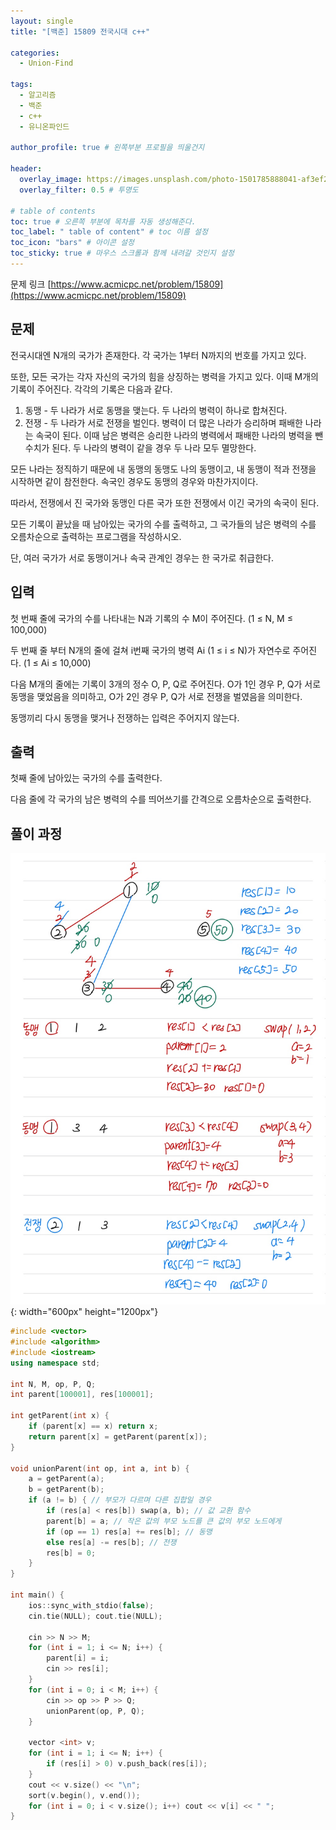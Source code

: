 ```yaml
---
layout: single
title: "[백준] 15809 전국시대 c++"

categories:
  - Union-Find

tags:
  - 알고리즘
  - 백준
  - c++
  - 유니온파인드

author_profile: true # 왼쪽부분 프로필을 띄울건지

header:
  overlay_image: https://images.unsplash.com/photo-1501785888041-af3ef285b470?ixlib=rb-1.2.1&ixid=eyJhcHBfaWQiOjEyMDd9&auto=format&fit=crop&w=1350&q=80
  overlay_filter: 0.5 # 투명도

# table of contents
toc: true # 오른쪽 부분에 목차를 자동 생성해준다.
toc_label: " table of content" # toc 이름 설정
toc_icon: "bars" # 아이콘 설정
toc_sticky: true # 마우스 스크롤과 함께 내려갈 것인지 설정
---
```


문제 링크 [https://www.acmicpc.net/problem/15809](https://www.acmicpc.net/problem/15809)

## 문제

전국시대엔 N개의 국가가 존재한다. 각 국가는 1부터 N까지의 번호를 가지고 있다.

또한, 모든 국가는 각자 자신의 국가의 힘을 상징하는 병력을 가지고 있다. 이때 M개의 기록이 주어진다. 각각의 기록은 다음과 같다.

1. 동맹 - 두 나라가 서로 동맹을 맺는다. 두 나라의 병력이 하나로 합쳐진다.
1. 전쟁 - 두 나라가 서로 전쟁을 벌인다. 병력이 더 많은 나라가 승리하며 패배한 나라는 속국이 된다. 이때 남은 병력은 승리한 나라의 병력에서 패배한 나라의 병력을 뺀 수치가 된다. 두 나라의 병력이 같을 경우 두 나라 모두 멸망한다.

모든 나라는 정직하기 때문에 내 동맹의 동맹도 나의 동맹이고, 내 동맹이 적과 전쟁을 시작하면 같이 참전한다. 속국인 경우도 동맹의 경우와 마찬가지이다.

따라서, 전쟁에서 진 국가와 동맹인 다른 국가 또한 전쟁에서 이긴 국가의 속국이 된다.

모든 기록이 끝났을 때 남아있는 국가의 수를 출력하고, 그 국가들의 남은 병력의 수를 오름차순으로 출력하는 프로그램을 작성하시오.

단, 여러 국가가 서로 동맹이거나 속국 관계인 경우는 한 국가로 취급한다.

## 입력

첫 번째 줄에 국가의 수를 나타내는 N과 기록의 수 M이 주어진다. (1 ≤ N, M ≤ 100,000)

두 번째 줄 부터 N개의 줄에 걸쳐 i번째 국가의 병력 Ai (1 ≤ i ≤ N)가 자연수로 주어진다. (1 ≤ Ai ≤ 10,000)

다음 M개의 줄에는 기록이 3개의 정수 O, P, Q로 주어진다. O가 1인 경우 P, Q가 서로 동맹을 맺었음을 의미하고, O가 2인 경우 P, Q가 서로 전쟁을 벌였음을 의미한다.

동맹끼리 다시 동맹을 맺거나 전쟁하는 입력은 주어지지 않는다.

## 출력

첫째 줄에 남아있는 국가의 수를 출력한다.

다음 줄에 각 국가의 남은 병력의 수를 띄어쓰기를 간격으로 오름차순으로 출력한다.

## 풀이 과정

![15809](../../../images/baekjoon/15809.jpg){: width="600px" height="1200px"}

```c++
#include <vector>
#include <algorithm>
#include <iostream>
using namespace std;

int N, M, op, P, Q;
int parent[100001], res[100001];

int getParent(int x) {
	if (parent[x] == x) return x;
	return parent[x] = getParent(parent[x]);
}

void unionParent(int op, int a, int b) {
	a = getParent(a);
	b = getParent(b);
	if (a != b) { // 부모가 다르며 다른 집합일 경우
		if (res[a] < res[b]) swap(a, b); // 값 교환 함수
		parent[b] = a; // 작은 값의 부모 노드를 큰 값의 부모 노드에게
		if (op == 1) res[a] += res[b]; // 동맹
		else res[a] -= res[b]; // 전쟁
		res[b] = 0;
	}
}

int main() {
	ios::sync_with_stdio(false);
	cin.tie(NULL); cout.tie(NULL);

	cin >> N >> M;
	for (int i = 1; i <= N; i++) {
		parent[i] = i;
		cin >> res[i];
	}
	for (int i = 0; i < M; i++) {
		cin >> op >> P >> Q;
		unionParent(op, P, Q);
	}

	vector <int> v;
	for (int i = 1; i <= N; i++) {
		if (res[i] > 0) v.push_back(res[i]);
	}
	cout << v.size() << "\n";
	sort(v.begin(), v.end());
	for (int i = 0; i < v.size(); i++) cout << v[i] << " ";
}
```
